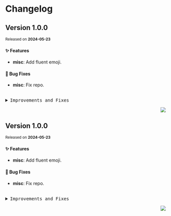 <a name="readme-top"></a>

# Changelog

## Version&nbsp;1.0.0
<sup>Released on **2024-05-23**</sup>


#### ✨ Features

- **misc**: Add fluent emoji.


#### 🐛 Bug Fixes

- **misc**: Fix repo.


<br/>



<details>
<summary><kbd>Improvements and Fixes</kbd></summary>



#### What's improved

* **misc**: Add fluent emoji ([7ed3083](https://github.com/lobehub/fluent-emoji/commit/7ed3083))



#### What's fixed

* **misc**: Fix repo ([514d6b7](https://github.com/lobehub/fluent-emoji/commit/514d6b7))

</details>


<div align="right">

[![](https://img.shields.io/badge/-BACK_TO_TOP-151515?style=flat-square)](#readme-top)

</div>

## Version&nbsp;1.0.0
<sup>Released on **2024-05-23**</sup>


#### ✨ Features

- **misc**: Add fluent emoji.


#### 🐛 Bug Fixes

- **misc**: Fix repo.


<br/>



<details>
<summary><kbd>Improvements and Fixes</kbd></summary>



#### What's improved

* **misc**: Add fluent emoji ([7ed3083](https://github.com/lobehub/fluent-emoji/commit/7ed3083))



#### What's fixed

* **misc**: Fix repo ([514d6b7](https://github.com/lobehub/fluent-emoji/commit/514d6b7))

</details>


<div align="right">

[![](https://img.shields.io/badge/-BACK_TO_TOP-151515?style=flat-square)](#readme-top)

</div>
